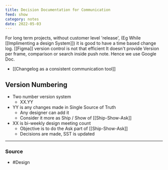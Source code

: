```yaml
---
title: Decision Documentation for Communication
feed: show
category: notes
date: 2022-05-03
---
```


For long term projects, without customer level 'release', (Eg While [[Implimenting a design System]]) it is good to have a time based change log. [[Figma]] version control is not that efficient It doesn't provide Version per frame, comparison or search inside push note. Hence we use Google Doc. 

- [[Changelog as a consistent communication tool]]

## Version Numbering

- Two number version system
	- XX.YY
- YY is any changes made in Single Source of Truth
	- Any designer can add it
	- Consider it more as Ship / Show of [[Ship-Show-Ask]]
- XX is bi-weekly design meeting count
	- Objective is to do the Ask part of [[Ship-Show-Ask]]
	- Decisions are made, SST is updated

--- 
### Source
- #Design 